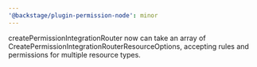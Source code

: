 ```yaml
---
'@backstage/plugin-permission-node': minor
---
```


createPermissionIntegrationRouter now can take an array of CreatePermissionIntegrationRouterResourceOptions, accepting rules and permissions for multiple resource types.
